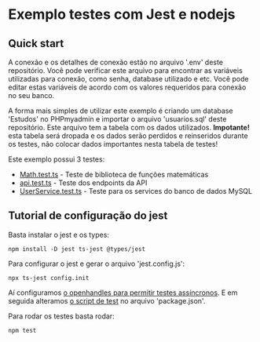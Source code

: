 # Exemplo testes com Jest e nodejs

## Quick start

A conexão e os detalhes de conexão estão no arquivo '.env' deste repositório. Você pode verificar este arquivo para encontrar as variáveis utilizadas para conexão, como senha, database utilizado e etc. Você pode editar estas variáveis de acordo com os valores requeridos para conexão no seu banco.

A forma mais simples de utilizar este exemplo é criando um database 'Estudos' no PHPmyadmin e importar o arquivo 'usuarios.sql' deste repositório. Este arquivo tem a tabela com os dados
utilizados. __Impotante!__ esta tabela será dropada e os dados serão perdidos e reinseridos durante os testes, não colocar dados importantes nesta tabela de testes!

Este exemplo possui 3 testes:

- [Math.test.ts](https://github.com/Dirack/Estudos/blob/master/nodejs/mod9_unit_tests/services_api/src/libs/Math.test.ts) - Teste de biblioteca de funções matemáticas
- [api.test.ts](https://github.com/Dirack/Estudos/blob/master/nodejs/mod9_unit_tests/services_api/src/routes/api.test.ts) - Teste dos endpoints da API
- [UserService.test.ts](https://github.com/Dirack/Estudos/blob/master/nodejs/mod9_unit_tests/services_api/src/services/UserService.test.ts) - Teste para os services do banco de dados MySQL

## Tutorial de configuração do jest

Basta instalar o jest e os types:

```
npm install -D jest ts-jest @types/jest
```

Para configurar o jest e gerar o arquivo 'jest.config.js':

```
npx ts-jest config.init
```

Aí configuramos [o openhandles para permitir testes assíncronos](https://github.com/Dirack/Estudos/blob/c5a31031e68d891e230110ecb965b47f7ce8ebae/nodejs/mod9_unit_tests/jest_config/jest.config.js#L5).
E em seguida alteramos [o script de test](https://github.com/Dirack/Estudos/blob/c5a31031e68d891e230110ecb965b47f7ce8ebae/nodejs/mod9_unit_tests/jest_config/package.json#L7) no arquivo 'package.json'.

Para rodar os testes basta rodar:

```
npm test
```
